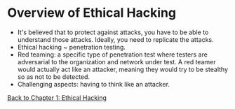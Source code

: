 # Overview of Ethical Hacking
- It's believed that to protect against attacks, you have to be able to understand those attacks. Ideally, you need to replicate the attacks.
- Ethical hacking ~ penetration testing.
- Red teaming: a specific type of penetration test where testers are adversarial to the organization and network under test. A red teamer would actually act like an attacker, meaning they would try to be stealthy so as not to be detected.
- Challenging aspects: having to think like an attacker.

[Back to Chapter 1: Ethical Hacking](../ceh.md#chapter%201%20ethical%20hacking)